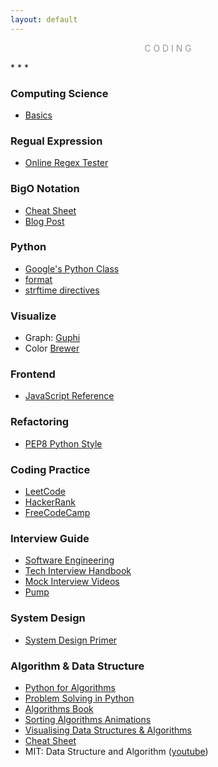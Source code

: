 ```yaml
---
layout: default
---
```

<p style="text-align: center; color:#5c58589f; margin =0">C O D I N G</p>
* * *

### Computing Science
- [Basics](https://medium.com/basecs)

### Regual Expression
- [Online Regex Tester](https://regex101.com/)

### BigO Notation
- [Cheat Sheet](https://www.bigocheatsheet.com/)
- [Blog Post](https://www.interviewcake.com/article/python/big-o-notation-time-and-space-complexity)

### Python
- [Google's Python Class](https://developers.google.com/edu/python/)
- [format](https://pyformat.info/)
- [strftime directives](https://strftime.org/)

### Visualize
- Graph: [Guphi](https://gephi.org/)
- Color [Brewer](http://colorbrewer2.org/)

### Frontend
- [JavaScript Reference](https://developer.mozilla.org/en-US/docs/Web/JavaScript/Reference)

### Refactoring
- [PEP8 Python Style](https://www.python.org/dev/peps/pep-0008/)

### Coding Practice
- [LeetCode](https://leetcode.com/problemset/all/)
- [HackerRank](https://www.hackerrank.com/)
- [FreeCodeCamp](https://www.freecodecamp.org)

### Interview Guide
- [Software Engineering](https://github.com/kdn251/interviews)
- [Tech Interview Handbook](https://yangshun.github.io/tech-interview-handbook/)
- [Mock Interview Videos](https://interviewing.io/recordings/)
- [Pump](https://www.pramp.com)

### System Design
- [System Design Primer](https://github.com/donnemartin/system-design-primer)

### Algorithm & Data Structure
- [Python for Algorithms](https://nbviewer.jupyter.org/github/jmportilla/Python-for-Algorithms--Data-Structures--and-Interviews/tree/master/)
- [Problem Solving in Python](https://runestone.academy/runestone/books/published/pythonds/index.html)
- [Algorithms Book](https://algs4.cs.princeton.edu/home/)
- [Sorting Algorithms Animations](https://www.toptal.com/developers/sorting-algorithms)
- [Visualising Data Structures & Algorithms](https://visualgo.net)
- [Cheat Sheet](https://algs4.cs.princeton.edu/cheatsheet/)
- MIT: Data Structure and Algorithm ([youtube](https://www.youtube.com/playlist?list=PLxZdKEtmy3GRhETjatYq9v3O8VVt3YrNb))